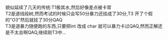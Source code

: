 貌似延续了几天的传统:T1极其水,然后好像差点被卡常<br>
T2是道线段树,然而考试的时候只会写50分暴力还挂成了30分,T3 开了个假的"O3"然后就挂了30分QAQ<br>T3是道暴力随便跑的东西,只要把int 改成 char 就可以暴力卡过QAQ,然而正解还是不太会啊QAQ,继续刚T3中...